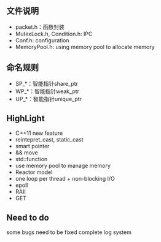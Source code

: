 文件说明
---
* packet.h：函数封装
* MutexLock.h, Condition.h: IPC
* Conf.h: configuration
* MemoryPool.h: using memory pool to allocate memory

命名规则
---
* SP_*：智能指针share_ptr<T>
* WP_*：智能指针weak_ptr<T>
* UP_*：智能指针unique_ptr<T>

HighLight
---
* C++11 new feature
* reintepret_cast, static_cast
* smart pointer
* && move
* std::function
* use memory pool to manage memory
* Reactor model
* one loop per thread + non-blocking I/O
* epoll
* RAII
* GET

Need to do
---
some bugs need to be fixed
complete log system